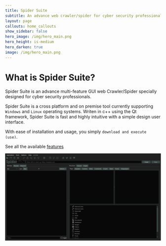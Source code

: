 ```yaml
---
title: Spider Suite
subtitle: An advance web crawler/spider for cyber security professionals
layout: page
callouts: home_callouts
show_sidebar: false
hero_image: /img/hero_main.png
hero_height: is-medium
hero_darken: true
image: /img/hero_main.png
---
```


# What is Spider Suite?

Spider Suite is an advance multi-feature GUI web Crawler/Spider specially designed for cyber security professionals.

Spider Suite is a cross platform and on premise tool currently supporting `Windows` and `Linux` operating systems. Writen in c++ using the Qt framework, Spider Suite is fast and highly intuitive with a simple design user interface.

With ease of installation and usage, you simply `download and execute (use)`.

See all the available [features](/features/)

<img src="/img/screenshots.apng">

